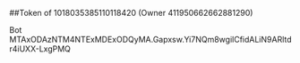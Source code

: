 ##Token of 1018035385110118420 (Owner 411950662662881290)

Bot MTAxODAzNTM4NTExMDExODQyMA.Gapxsw.Yi7NQm8wgilCfidALiN9ARltdr4iUXX-LxgPMQ